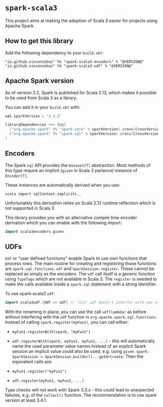 # `spark-scala3`

This project aims at making the adoption of Scala 3 easier for projects using
Apache Spark.

## How to get this library

Add the following dependency to your `build.sbt`:

```
"io.github.vincenzobaz" %% "spark-scala3-encoders" % "@VERSION@"
"io.github.vincenzobaz" %% "spark-scala3-udf" % "@VERSION@"
```

## Apache Spark version

As of version 3.2, Spark is published for Scala 2.13, which makes it possible to be used from Scala 3 as a library.

You can add it in your `build.sbt` with:

```scala
val sparkVersion = "3.3.2"

libraryDependencies ++= Seq(
  ("org.apache.spark" %% "spark-core" % sparkVersion).cross(CrossVersion.for3Use2_13),
  ("org.apache.spark" %% "spark-sql" % sparkVersion).cross(CrossVersion.for3Use2_13)
)
```

## Encoders

The Spark `sql` API provides the `Dataset[T]` abstraction. Most methods of this
type require an implicit (`given` in Scala 3 parlance) instance of `Encoder[T]`.

These instances are automatically derived when you use:

```
scala import sqlContext.implicits._
```

Unfortunately this derivation relies on Scala 2.13 runtime reflection which is
not supported in Scala 3.

This library provides you with an alternative compile time encoder derivation which
you can enable with the following import:

```scala
import scala3encoders.given
```

## UDFs

`Udf` or "user defined functions" enable Spark to use own functions that process rows.
The main routine for creating and registering those functions are 
`spark.sql.functions.udf` and `SparkSession.register`. These cannot be replaced as simply as the encoders.
The `udf` call itself is a generic function using `TypeTags` which are not available in Scala 3. The `register` is needed to make the calls available inside a `spark.sql` statement with a string identifier.

To use spark-scala3 `udf`:

```scala
import scala3udf.{Udf => udf} // "old" udf doesn't interfer with new scala3udf.udf when renamed
``` 

With the renaming in place, you can use the call `udf(lambda)` as before without interfering with the `udf` function in `org.apache.spark.sql.functions`. Instead of calling `spark.register(myFun1)`, you can call either:

- `myFun1.registerWith(spark, "myFun1")`
- `udf.registerWith(spark, myFun1, myFun2, ...)` - this will automatically name the used parameter value names
Instead of an explicit Spark session an implicit value could also be used, e.g. using `given spark: SparkSession = SparkSession.builder()...getOrCreate`. Then the equivalent calls are:

- `myFun1.register("myFun1")`
- `udf.register(myFun1, myFun2, ...)`

Type checks will not work with Spark 3.3.x - this could lead to unexpected failures, e.g. of the `collect()` function. The recommendation is to use spark version at least 3.4.1.